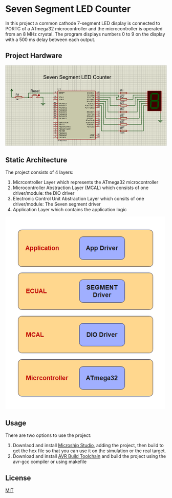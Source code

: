 # Seven Segment LED Counter
In this project a common cathode 7-segment LED display is connected to PORTC of a ATmega32
microcontroller and the microcontroller is operated from an 8 MHz crystal. The program displays
numbers 0 to 9 on the display with a 500 ms delay between each output.

## Project Hardware
<img src="design.PNG" alt="Seven Segment LED Counter Circuit">

## Static Architecture
The project consists of 4 layers:
1. Micrcontroller Layer which represents the ATmega32 microcontroller
2. Microcontroller Abstraction Layer (MCAL) which consists of one driver/module: the DIO driver
3. Electronic Control Unit Abstraction Layer which consits of one driver/module: The Seven segment driver
4. Application Layer which contains the application logic
<img src="static-architecture.png" style="width: 500px; height: auto">

## Usage
There are two options to use the project:
1. Downlaod and install [Microship Studio](https://www.microchip.com/en-us/tools-resources/develop/microchip-studio), adding the project, then build to get the hex file so that you can use it on the simulation or the real target.
2. Download and install [AVR Build Toolchain](https://tinusaur.com/guides/avr-gcc-toolchain/) and build the project using the avr-gcc compiler or using makefile

## License
[MIT](https://choosealicense.com/licenses/mit/)
